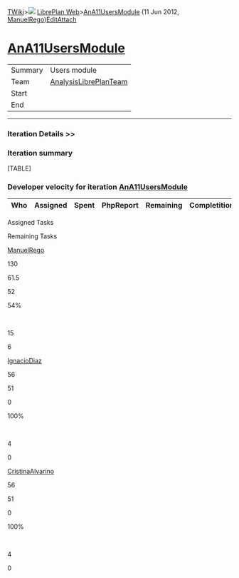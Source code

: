 [TWiki](Main_WebHome)&gt;![](/twiki/pub/TWiki/TWikiDocGraphics/web-bg-small.gif) [LibrePlan Web](LibrePlan_WebHome)&gt;[AnA11UsersModule](LibrePlan_AnA11UsersModule "Topic revision: 3 (11 Jun 2012 - 09:59:23)") (11 Jun 2012, [ManuelRego](Main_ManuelRego))[Edit](LibrePlan_AnA11UsersModule?t=1520344056 "Edit this topic text")[Attach](/twiki/bin/attach/LibrePlan/AnA11UsersModule "Attach an image or document to this topic")  

 [AnA11UsersModule](LibrePlan_AnA11UsersModule)
===============================================

|         |                                                          |
|---------|----------------------------------------------------------|
| Summary | Users module                                             |
| Team    | [AnalysisLibrePlanTeam](LibrePlan_AnalysisLibrePlanTeam) |
| Start   |                                                          |
| End     |                                                          |

------------------------------------------------------------------------

[](/twiki/bin/view/LibrePlan)

### Iteration Details &gt;&gt;

###  Iteration summary

[TABLE]

###  Developer velocity for iteration [AnA11UsersModule](LibrePlan_AnA11UsersModule)

| Who | Assigned | Spent | PhpReport | Remaining | Completition |     |
|-----|----------|-------|-----------|-----------|--------------|-----|

Assigned Tasks

Remaining Tasks

[ManuelRego](Main_ManuelRego)

130

61.5

52

54%

 

15

6

[IgnacioDiaz](Main_IgnacioDiaz)

56

51

0

100%

 

4

0

[CristinaAlvarino](Main_CristinaAlvarino)

56

51

0

100%

 

4

0
